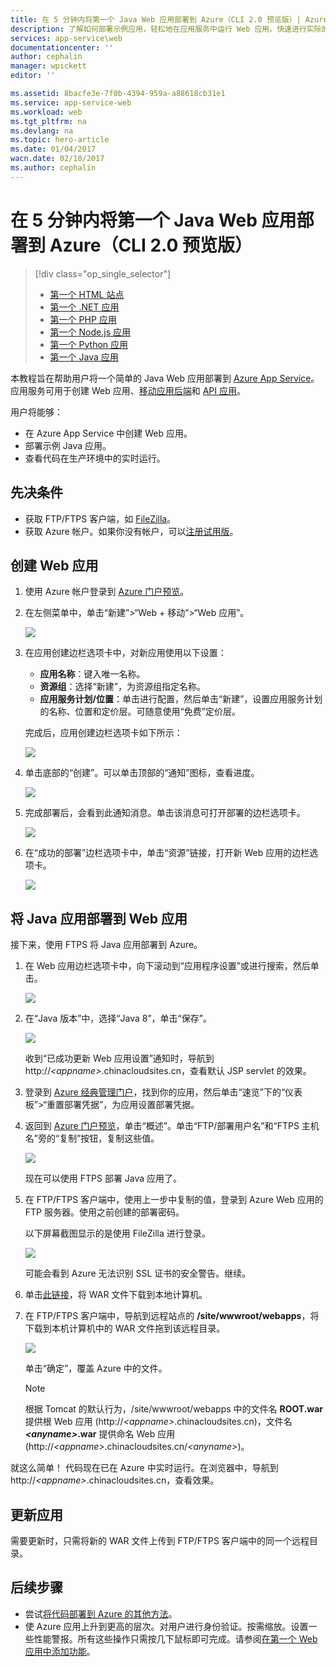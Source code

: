 ```yaml
---
title: 在 5 分钟内将第一个 Java Web 应用部署到 Azure（CLI 2.0 预览版）| Azure
description: 了解如何部署示例应用，轻松地在应用服务中运行 Web 应用。快速进行实际的开发，立即查看结果。
services: app-service\web
documentationcenter: ''
author: cephalin
manager: wpickett
editor: ''

ms.assetid: 8bacfe3e-7f0b-4394-959a-a88618cb31e1
ms.service: app-service-web
ms.workload: web
ms.tgt_pltfrm: na
ms.devlang: na
ms.topic: hero-article
ms.date: 01/04/2017
wacn.date: 02/10/2017
ms.author: cephalin
---
```


# 在 5 分钟内将第一个 Java Web 应用部署到 Azure（CLI 2.0 预览版）
> [!div class="op_single_selector"]
>- [第一个 HTML 站点](./app-service-web-get-started-html-cli-nodejs.md)
>- [第一个 .NET 应用](./app-service-web-get-started-dotnet-cli-nodejs.md)
>- [第一个 PHP 应用](./app-service-web-get-started-php-cli-nodejs.md)
>- [第一个 Node.js 应用](./app-service-web-get-started-nodejs-cli-nodejs.md)
>- [第一个 Python 应用](./app-service-web-get-started-python-cli-nodejs.md)
>- [第一个 Java 应用](./app-service-web-get-started-java.md)

本教程旨在帮助用户将一个简单的 Java Web 应用部署到 [Azure App Service](../app-service/app-service-value-prop-what-is.md)。应用服务可用于创建 Web 应用、[移动应用后端](../app-service-mobile/index.md)和 [API 应用](../app-service-api/app-service-api-apps-why-best-platform.md)。

用户将能够：

* 在 Azure App Service 中创建 Web 应用。
* 部署示例 Java 应用。
* 查看代码在生产环境中的实时运行。

## 先决条件
* 获取 FTP/FTPS 客户端，如 [FileZilla](https://filezilla-project.org/)。
* 获取 Azure 帐户。如果你没有帐户，可以[注册试用版](https://www.azure.cn/pricing/1rmb-trial/?WT.mc_id=A261C142F)。

## <a name="create"></a> 创建 Web 应用
1. 使用 Azure 帐户登录到 [Azure 门户预览](https://portal.azure.cn)。
2. 在左侧菜单中，单击“新建”>“Web + 移动”>“Web 应用”。

    ![](./media/app-service-web-get-started-languages/create-web-app-portal.png)  

3. 在应用创建边栏选项卡中，对新应用使用以下设置：

    * **应用名称**：键入唯一名称。
    * **资源组**：选择“新建”，为资源组指定名称。
    * **应用服务计划/位置**：单击进行配置，然后单击“新建”，设置应用服务计划的名称、位置和定价层。可随意使用“免费”定价层。

     完成后，应用创建边栏选项卡如下所示：

     ![](./media/app-service-web-get-started-languages/create-web-app-settings.png)  

4. 单击底部的“创建”。可以单击顶部的“通知”图标，查看进度。

    ![](./media/app-service-web-get-started-languages/create-web-app-started.png)  

5. 完成部署后，会看到此通知消息。单击该消息可打开部署的边栏选项卡。

    ![](./media/app-service-web-get-started-languages/create-web-app-finished.png)  

6. 在“成功的部署”边栏选项卡中，单击“资源”链接，打开新 Web 应用的边栏选项卡。

    ![](./media/app-service-web-get-started-languages/create-web-app-resource.png)  

## 将 Java 应用部署到 Web 应用
接下来，使用 FTPS 将 Java 应用部署到 Azure。

1. 在 Web 应用边栏选项卡中，向下滚动到“应用程序设置”或进行搜索，然后单击。

    ![](./media/app-service-web-get-started-languages/set-java-application-settings.png)  

2. 在“Java 版本”中，选择“Java 8”，单击“保存”。

    ![](./media/app-service-web-get-started-languages/set-java.png)  

    收到“已成功更新 Web 应用设置”通知时，导航到 http://*&lt;appname>*.chinacloudsites.cn，查看默认 JSP servlet 的效果。
1. 登录到 [Azure 经典管理门户](https://manage.windowsazure.cn/)，找到你的应用，然后单击“速览”下的“仪表板”>“重置部署凭据”，为应用设置部署凭据。
5. 返回到 [Azure 门户预览](https://portal.azure.cn)，单击“概述”。单击“FTP/部署用户名”和“FTPS 主机名”旁的“复制”按钮，复制这些值。

    ![](./media/app-service-web-get-started-languages/get-ftp-url.png)  

    现在可以使用 FTPS 部署 Java 应用了。
6. 在 FTP/FTPS 客户端中，使用上一步中复制的值，登录到 Azure Web 应用的 FTP 服务器。使用之前创建的部署密码。

    以下屏幕截图显示的是使用 FileZilla 进行登录。

    ![](./media/app-service-web-get-started-languages/filezilla-login.png)  

    可能会看到 Azure 无法识别 SSL 证书的安全警告。继续。
7. 单击[此链接](https://github.com/Azure-Samples/app-service-web-java-get-started/raw/master/webapps/ROOT.war)，将 WAR 文件下载到本地计算机。
8. 在 FTP/FTPS 客户端中，导航到远程站点的 **/site/wwwroot/webapps**，将下载到本机计算机中的 WAR 文件拖到该远程目录。

    ![](./media/app-service-web-get-started-languages/transfer-war-file.png)  

    单击“确定”，覆盖 Azure 中的文件。

    > [!NOTE]
    根据 Tomcat 的默认行为，/site/wwwroot/webapps 中的文件名 **ROOT.war** 提供根 Web 应用 (http://*&lt;appname>*.chinacloudsites.cn)，文件名 ***&lt;anyname>*.war** 提供命名 Web 应用 (http://*&lt;appname>*.chinacloudsites.cn/*&lt;anyname>*)。
    > 
    > 

就这么简单！ 代码现在已在 Azure 中实时运行。在浏览器中，导航到 http://*&lt;appname>*.chinacloudsites.cn，查看效果。

## 更新应用
需要更新时，只需将新的 WAR 文件上传到 FTP/FTPS 客户端中的同一个远程目录。

## 后续步骤
* 尝试[将代码部署到 Azure 的其他方法](./web-sites-deploy.md)。
* 使 Azure 应用上升到更高的层次。对用户进行身份验证。按需缩放。设置一些性能警报。所有这些操作只需按几下鼠标即可完成。请参阅[在第一个 Web 应用中添加功能](./app-service-web-get-started-2.md)。

<!---HONumber=Mooncake_0206_2017-->
<!--Update_Description: change for azure cli to azure cli 2.0-->